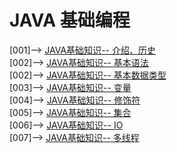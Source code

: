 # JAVA 基础编程
[001]--> [JAVA基础知识-- 介绍、历史](java历史和简介.md)          
[002]--> [JAVA基础知识-- 基本语法](基本语法.md)     
[002]--> [JAVA基础知识-- 基本数据类型](basicKnowledge-0.md)     
[003]--> [JAVA基础知识-- 变量](basicKnowledge-1.md)     
[004]--> [JAVA基础知识-- 修饰符](basicKnowledge-2.md)  
[005]--> [JAVA基础知识-- 集合](collection.md)  
[006]--> [JAVA基础知识-- IO](IO.md)  
[007]--> [JAVA基础知识-- 多线程](thread.md)  